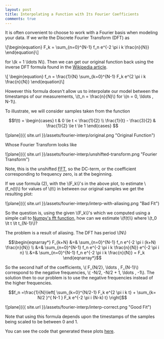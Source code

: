 ```yaml
---
layout: post
title: Interpolating a Function with Its Fourier Coefficients
comments: true
---
```

It is often convenient to choose to work with a Fourier basis when modeling your data. If we write the Discrete Fourier Transform (DFT) as 

\\[\begin{equation} 
F_k = \sum_{n=0}^{N-1} f_n e^{-2 \pi i k \frac{n}{N}} 
\end{equation}\\]

for \\(k = 1 \ldots N\\). Then we can get our original function back using the inverse DFT formula found in the [Wikipedia article](http://en.wikipedia.org/wiki/Discrete_Fourier_transform). 

\\[ \begin{equation}
f_n = \frac{1}{N} \sum_{k=0}^{N-1} F_k e^{2 \pi i k \frac{n}{N}}
\end{equation}\\]

However this formula doesn't allow us to interpolate our model between the timestamps of our measurements, \\(t_n = \frac{n}{N}\\) for \\(n = 0, \ldots , N-1\\).

To illustrate, we will consider samples taken from the function

$$f(t) = \begin{cases} t & 0 \le t < \frac{1}{2} \\ \frac{1}{t} - \frac{3}{2} & \frac{1}{2} \le t \le 1 \end{cases} $$

![plane]({{ site.url }}/assets/fourier-interp/original.png "Original Function")

Whose Fourier Transform looks like

![plane]({{ site.url }}/assets/fourier-interp/unshifted-transform.png "Fourier Transform")

Note, this is the unshifted [FFT](http://docs.scipy.org/doc/numpy/reference/generated/numpy.fft.fft.html#numpy.fft.fft), so the DC-term, or the coefficient corresponding to frequency zero, is at the beginning.

If we use formula (2), with the \\(F_k\\)'s in the above plot, to estimate \\(f_n(t)\\) for values of \\(t\\) in between our original samples we get the resulting plot:

![plane]({{ site.url }}/assets/fourier-interp/interp-with-aliasing.png "Bad Fit")

So the question is, using the given \\(F_k\\)'s which we computed using a simple call to [Numpy's fft function](http://docs.scipy.org/doc/numpy/reference/routines.fft.html), 
how can we estimate \\(f(t)\\) where \\(t_0 \lt t \lt t_{N-1}\\)?

The problem is a result of aliasing. The DFT has period \\(N\\)

$$\begin{eqnarray*}
F_{k+N} &=& \sum_{n=0}^{N-1} f_n e^{-2 \pi i (k+N) \frac{n}{N}} \\
&=& \sum_{n=0}^{N-1} f_n e^{-2 \pi i k \frac{n}{N}} e^{-2 \pi i n} \\
&=&  \sum_{n=0}^{N-1} f_n e^{-2 \pi i k \frac{n}{N}} = F_k \end{eqnarray*}$$

So the second half of the coefficients, \\( F_{N/2}, \ldots , F_{N-1}\\) correspond to the negative frequencies, \\( -N/2, -N/2 + 1, \ldots , -1\\). The solution then to our problem is to use the negative frequencies instead of the higher frequencies.

$$f_n =\frac{1}{N}\left[ \sum_{k=0}^{N/2-1} F_k e^{2 \pi i k t} + \sum_{k= N/2 }^{ N-1 } F_k e^{-2 \pi i (N-k) t} \right]$$ 

![plane]({{ site.url }}/assets/fourier-interp/interp-correct.png "Good Fit")

Note that using this formula depends upon the timestamps of the samples being scaled to be between 0 and 1.

You can see the code that generated these plots [here](https://github.com/dantaylor688/dantaylor688.github.io/blob/master/scripts/int_fourier.py).
